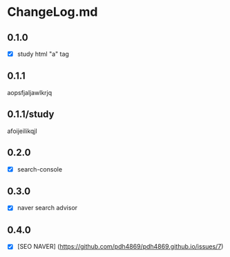 # ChangeLog.md

## 0.1.0
- [x] study html "a" tag

## 0.1.1
aopsfjaljawlkrjq

## 0.1.1/study
afoijeilikqjl

## 0.2.0
- [x] search-console

## 0.3.0 
- [x] naver search advisor

## 0.4.0
- [x] [SEO NAVER] (https://github.com/pdh4869/pdh4869.github.io/issues/7)
